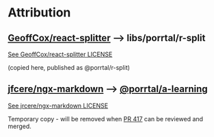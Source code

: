 # Attribution

## [GeoffCox/react-splitter](https://www.npmjs.com/package/@geoffcox/react-splitter) --> libs/porrtal/r-split

[See GeoffCox/react-splitter LICENSE](./libs/porrtal/r-split/LICENSE)

(copied here, published as @porrtal/r-split)

## [jfcere/ngx-markdown](https://github.com/jfcere/ngx-markdown) --> [@porrtal/a-learning](./libs/porrtal-components/a-learning/src/lib/ngx-markdown/)

[See jrcere/ngx-markdown LICENSE](./libs/porrtal-components/a-learning/src/lib/ngx-markdown/LICENSE)

Temporary copy - will be removed when [PR 417](https://github.com/jfcere/ngx-markdown/pull/417) can be reviewed and merged.